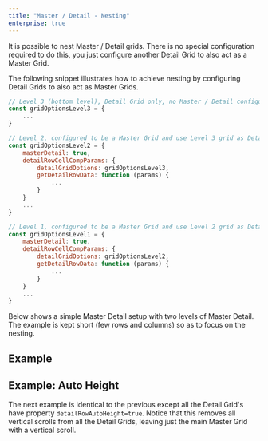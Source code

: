 ```yaml
---
title: "Master / Detail - Nesting"
enterprise: true
---
```


It is possible to nest Master / Detail grids. There is no special configuration required to do this, you just configure another Detail Grid to also act as a Master Grid.

The following snippet illustrates how to achieve nesting by configuring Detail Grids to also act as Master Grids.

```js
// Level 3 (bottom level), Detail Grid only, no Master / Detail configuration
const gridOptionsLevel3 = {
    ...
}

// Level 2, configured to be a Master Grid and use Level 3 grid as Detail Grid,
const gridOptionsLevel2 = {
    masterDetail: true,
    detailRowCellCompParams: {
        detailGridOptions: gridOptionsLevel3,
        getDetailRowData: function (params) {
            ...
        }
    }
    ...
}

// Level 1, configured to be a Master Grid and use Level 2 grid as Detail Grid,
const gridOptionsLevel1 = {
    masterDetail: true,
    detailRowCellCompParams: {
        detailGridOptions: gridOptionsLevel2,
        getDetailRowData: function (params) {
            ...
        }
    }
    ...
}
```

Below shows a simple Master Detail setup with two levels of Master Detail. The example is kept short (few rows and columns) so as to focus on the nesting.

## Example

<grid-example title='Nesting Master / Detail' name='nesting' type='generated' options='{ "enterprise": true, "exampleHeight": 425, "modules": ["clientside", "masterdetail", "menu", "columnpanel"] }'></grid-example>

## Example: Auto Height

The next example is identical to the previous except all the Detail Grid's have property `detailRowAutoHeight=true`. Notice that this removes all vertical scrolls from all the Detail Grids, leaving just the main Master Grid with a vertical scroll.

<grid-example title='Nesting Auto-Height' name='nesting-autoheight' type='generated' options='{ "enterprise": true, "exampleHeight": 425, "modules":["clientside", "masterdetail", "menu", "columnpanel"] }'></grid-example>

